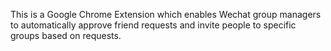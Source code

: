 This is a Google Chrome Extension which enables Wechat group managers to automatically approve friend requests and invite people to specific groups based on requests.
